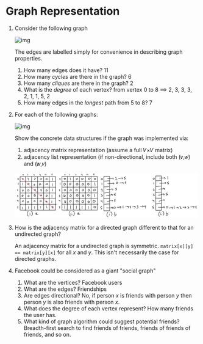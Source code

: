 # Graph Representation

1.   Consider the following graph

     ![img](https://cgi.cse.unsw.edu.au/~cs2521/24T2/tut/5/graph-properties/graph-properties.png)

     The edges are labelled simply for convenience in describing graph properties.

     1.   How many edges does it have? 11
     2.   How many *cycles* are there in the graph? 6
     3.   How many *cliques* are there in the graph? 2
     4.   What is the *degree* of each vertex? from vertex 0 to 8 ==> 2, 3, 3, 3, 2, 1, 1, 5, 2
     5.   How many edges in the *longest* path from 5 to 8? 7

2.   For each of the following graphs:

     ![img](https://cgi.cse.unsw.edu.au/~cs2521/24T2/tut/5/graph-reps/graph-reps-1.png)

     Show the concrete data structures if the graph was implemented via:

     1.   adjacency matrix representation (assume a full 𝑉×𝑉 matrix)
     2.   adjacency list representation (if non-directional, include both (𝑣,𝑤) and (𝑤,𝑣)

     ![IMG_0584](../assets/IMG_0584.jpg)

3.   How is the adjacency matrix for a directed graph different to that for an undirected graph?

     An adjacency matrix for a undirected graph is symmetric. `matrix[x][y] == matrix[y][x]` for all $x$ and $y$. This isn't necessarily the case for directed graphs.

4.   Facebook could be considered as a giant "social graph"
     1.  What are the vertices? Facebook users
     2.  What are the edges? Friendships
     3.  Are edges directional? No, if person $x$ is friends with person $y$ then person $y$ is also friends with person $x$.
     4.  What does the degree of each vertex represent? How many friends the user has.
     5.  What kind of graph algorithm could suggest potential friends? Breadth-first search to find friends of friends, friends of friends of friends, and so on.